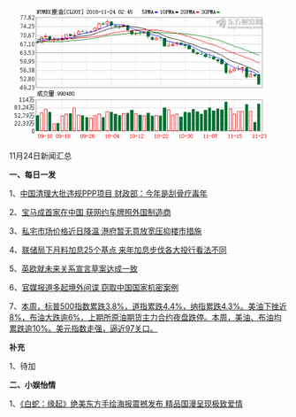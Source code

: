    ![11_01](.\11_24.png)

11月24日新闻汇总

**一、每日一发**

1、[中国清理大批违规PPP项目 财政部：今年是刮骨疗毒年](https://www.zaobao.com/finance/china/story20181123-910024)

2、[宝马成首家在中国 获网约车牌照外国制造商](https://www.zaobao.com/finance/china/story20181123-910027)

3、[私宅市场价格近日降温 港府暂无意放宽压抑楼市措施](https://www.zaobao.com/finance/china/story20181122-909715)

4、[联储局下月料加息25个基点 来年加息步伐各大投行看法不同](https://www.zaobao.com/finance/world/story20181124-910379)

5、[英欧就未来关系宣言草案达成一致](https://www.zaobao.com/news/world/story20181123-909950)

6、[官媒报道多起境外间谍 窃取中国国家机密案例](https://www.zaobao.com/news/china/story20181124-910292)

7、[本周，标普500指数累跌3.8%，道指累跌4.4%，纳指累跌4.3%。美油下挫近8%，布油大跌逾6%，上期所原油期货主力合约夜盘跌停。本周，美油、布油均累跌逾10%。美元指数走强，逼近97关口。](https://emwap.eastmoney.com/info/detail/20181124992275550)



**补充**

1、待加



**二、小娱怡情**

1、[《白蛇：缘起》绝美东方手绘海报震撼发布 精品国漫呈现极致爱情](http://movie.67.com/dyhb/2018/11/23/933643.html)